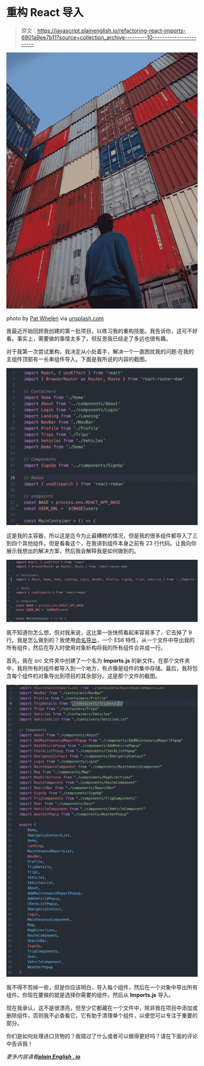 # 重构 React 导入

> 原文：<https://javascript.plainenglish.io/refactoring-react-imports-6901a9ee7b11?source=collection_archive---------10----------------------->

![](img/ae70b724b758a26c2760ae1fc303fbdd.png)

photo by [Pat Whelen](https://unsplash.com/@patwhelen) via [unsplash.com](https://unsplash.com/photos/xSsWBa4rb6E)

我最近开始回顾我创建的第一批项目，以练习我的重构技能。我告诉你，这可不好看。事实上，需要做的事情太多了，但反思我已经走了多远也很有趣。

对于我第一次尝试重构，我决定从小处着手，解决一个一直困扰我的问题:在我的主组件顶部有一长串组件导入。下面是我所说的内容的截图。

![](img/c763dc3c49233a8ca842e9a9ee8e5c26.png)

这是我的主容器，所以这是迄今为止最糟糕的情况，但是我的很多组件都导入了三到四个其他组件。但是看看这个，在我讲到组件本身之前有 23 行代码。让我向你展示我想出的解决方案，然后我会解释我是如何做到的。

![](img/362166cba0b36e81caf7bac43955a361.png)

我不知道你怎么想，但对我来说，这比第一张快照看起来容易多了，它去掉了 9 行。我是怎么做到的？我使用[命名导出](https://developer.mozilla.org/en-US/docs/web/javascript/reference/statements/export)，一个 ES6 特性，从一个文件中导出我的所有组件，然后在导入时使用对象析构将我的所有组件合并成一行。

首先，我在 src 文件夹中创建了一个名为 **Imports.js** 的新文件。在那个文件夹中，我将所有的组件都导入到一个地方，有点像是组件的集中存储。最后，我将包含每个组件的对象导出到项目的其余部分。这是那个文件的截图。

![](img/6353adf38099fcb954be189d9b7199c0.png)

我不得不剪掉一些，但是你应该明白，导入每个组件，然后在一个对象中导出所有组件。你现在要做的就是选择你需要的组件，然后从 **Imports.js** 导入。

现在我承认，这不是很漂亮，但至少它都藏在一个文件中，除非我在项目中添加或删除组件，否则我不必查看它，它有助于清理单个组件，以便您可以专注于重要的部分。

你们是如何处理进口货物的？我错过了什么或者可以做得更好吗？请在下面的评论中告诉我！

*更多内容请看*[***plain English . io***](http://plainenglish.io/)